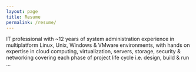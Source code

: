 ```yaml
---
layout: page
title: Resume
permalink: /resume/
---
```


IT professional with ~12 years of system administration experience in multiplatform Linux, Unix, Windows & VMware environments, with hands on expertise in cloud computing, virtualization, servers, storage, security & networking covering each phase of project life cycle i.e. design, build & run ...
